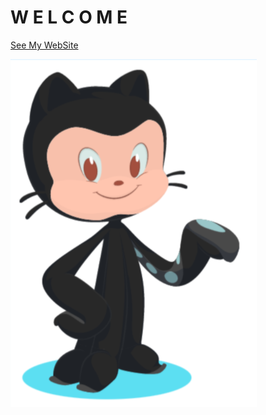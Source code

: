 # W E L C O M E




[See My WebSite](https://cathyasamuel,github.io/index.html) 





![Image](/Image_welcome.png)
```




